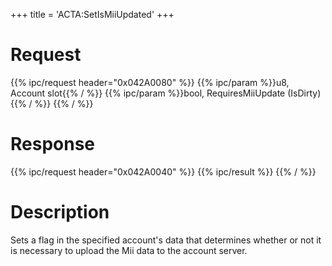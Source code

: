 +++
title = 'ACTA:SetIsMiiUpdated'
+++

# Request

{{% ipc/request header="0x042A0080" %}}
{{% ipc/param %}}u8, Account slot{{% / %}}
{{% ipc/param %}}bool, RequiresMiiUpdate (IsDirty){{% / %}}
{{% / %}}

# Response

{{% ipc/request header="0x042A0040" %}}
{{% ipc/result %}}
{{% / %}}

# Description

Sets a flag in the specified account's data that determines whether or not it is necessary to upload the Mii data to the account server.
